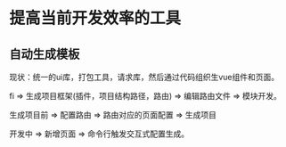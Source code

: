 # 提高当前开发效率的工具
## 自动生成模板

现状：统一的ui库，打包工具，请求库，然后通过代码组织生vue组件和页面。

fi => 生成项目框架(插件，项目结构路径，路由) => 编辑路由文件 => 模块开发。



生成项目前 => 配置路由 => 路由对应的页面配置 => 生成项目

开发中 => 新增页面 => 命令行触发交互式配置生成。
